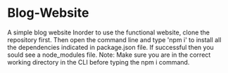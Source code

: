 # Blog-Website
A simple blog website
Inorder to use the functional website, clone the repository first. Then open the command line and type 'npm i' to install all the dependencies indicated in package.json file. If successful then you sould see a node_modules file. 
Note: Make sure you are in the correct working directory in the CLI before typing the npm i command.
